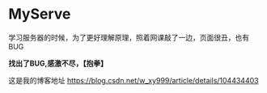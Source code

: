 # MyServe

学习服务器的时候，为了更好理解原理，照着网课敲了一边，页面很丑，也有BUG

**找出了BUG,感激不尽，【抱拳】**

这是我的博客地址
https://blog.csdn.net/w_xy999/article/details/104434403
